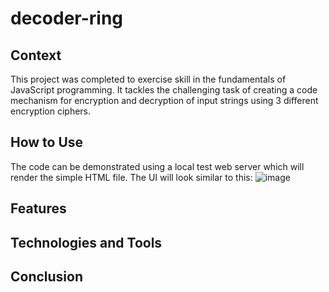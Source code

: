 # decoder-ring

## Context
This project was completed to exercise skill in the fundamentals of JavaScript programming. It tackles the challenging task of creating a code mechanism for encryption and decryption of input strings using 3 different encryption ciphers.

## How to Use
The code can be demonstrated using a local test web server which will render the simple HTML file. The UI will look similar to this:
![image](https://github.com/thomaslesperance/decoder-ring/assets/144936700/1fe3d795-d892-4a06-944a-4198db7d7fa1)


## Features

## Technologies and Tools

## Conclusion
